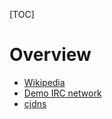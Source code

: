 [TOC]

# Overview
- [Wikipedia](https://en.wikipedia.org/wiki/Internet_Relay_Chat)
- [Demo IRC network](http://pdgn.co/)
- [cjdns](https://github.com/cjdelisle/cjdns)
